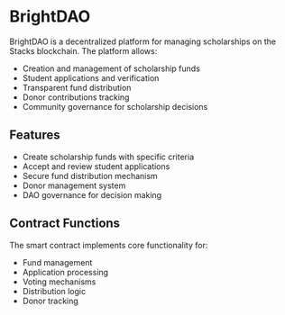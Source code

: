 # BrightDAO

BrightDAO is a decentralized platform for managing scholarships on the Stacks blockchain. The platform allows:

- Creation and management of scholarship funds
- Student applications and verification
- Transparent fund distribution
- Donor contributions tracking
- Community governance for scholarship decisions

## Features

- Create scholarship funds with specific criteria
- Accept and review student applications
- Secure fund distribution mechanism
- Donor management system
- DAO governance for decision making

## Contract Functions

The smart contract implements core functionality for:
- Fund management
- Application processing
- Voting mechanisms
- Distribution logic
- Donor tracking